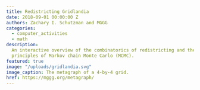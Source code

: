 ```yaml
---
title: Redistricting Gridlandia
date: 2018-09-01 00:00:00 Z
authors: Zachary I. Schutzman and MGGG
categories:
  - computer_activities
  - math
description:
  An interactive overview of the combinatorics of redistricting and the
  principles of Markov chain Monte Carlo (MCMC).
featured: true
image: "/uploads/gridlandia.svg"
image_caption: The metagraph of a 4-by-4 grid.
href: https://mggg.org/metagraph/
---
```

